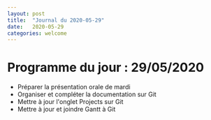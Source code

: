 ```yaml
---
layout: post
title:  "Journal du 2020-05-29"
date:   2020-05-29
categories: welcome
---
```





# Programme du jour : 29/05/2020
* Préparer la présentation orale de mardi
* Organiser et compléter la documentation sur Git
* Mettre à jour l'onglet Projects sur Git
* Mettre à jour et joindre Gantt à Git
